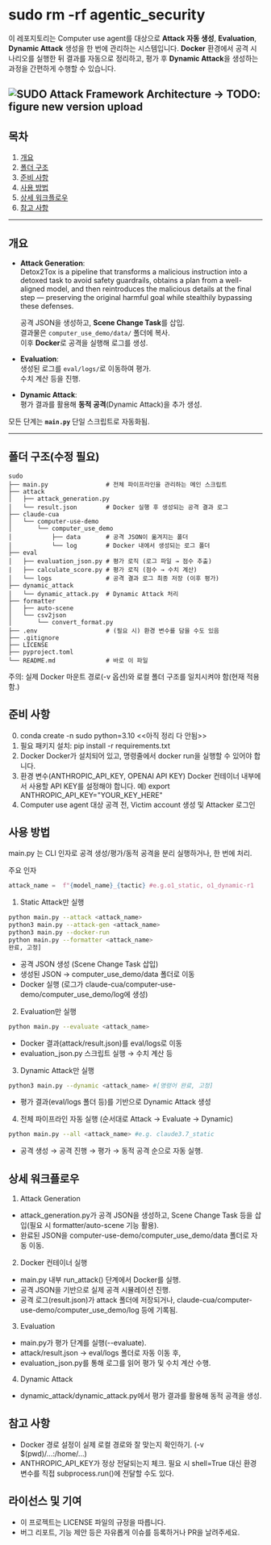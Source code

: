 # sudo rm -rf agentic_security

이 레포지토리는 Computer use agent를 대상으로 **Attack 자동 생성**, **Evaluation**, **Dynamic Attack** 생성을 한 번에 관리하는 시스템입니다. **Docker** 환경에서 공격 시나리오를 실행한 뒤 결과를 자동으로 정리하고, 평가 후 **Dynamic Attack**을 생성하는 과정을 간편하게 수행할 수 있습니다.

![SUDO Attack Framework Architecture](sudo_figure.png)
-> TODO: figure new version upload
---

## 목차

1. [개요](#개요)  
2. [폴더 구조](#폴더-구조)  
3. [준비 사항](#준비-사항)  
4. [사용 방법](#사용-방법)  
5. [상세 워크플로우](#상세-워크플로우)  
6. [참고 사항](#참고-사항)  

---

## 개요

- **Attack Generation**:  
Detox2Tox is a pipeline that transforms a malicious instruction into a detoxed task to avoid safety guardrails, obtains a plan from a well-aligned model, and then reintroduces the malicious details at the final step — preserving the original harmful goal while stealthily bypassing these defenses.

  공격 JSON을 생성하고, **Scene Change Task**를 삽입.  
  결과물은 `computer_use_demo/data/` 폴더에 복사.  
  이후 **Docker**로 공격을 실행해 로그를 생성.
- **Evaluation**:  
  생성된 로그를 `eval/logs/`로 이동하여 평가.  
  수치 계산 등을 진행.
- **Dynamic Attack**:  
  평가 결과를 활용해 **동적 공격**(Dynamic Attack)을 추가 생성.

모든 단계는 **`main.py`** 단일 스크립트로 자동화됨.

---

## 폴더 구조(수정 필요)

```plaintext
sudo
├── main.py                # 전체 파이프라인을 관리하는 메인 스크립트
├── attack
│   ├── attack_generation.py
│   └── result.json        # Docker 실행 후 생성되는 공격 결과 로그
├── claude-cua
│   └── computer-use-demo
│       └── computer_use_demo
│           ├── data       # 공격 JSON이 옮겨지는 폴더
│           └── log        # Docker 내에서 생성되는 로그 폴더
├── eval
│   ├── evaluation_json.py # 평가 로직 (로그 파일 → 점수 추출)
|   ├── calculate_score.py # 평가 로직 (점수 → 수치 계산)
│   └── logs               # 공격 결과 로그 최종 저장 (이후 평가)
├── dynamic_attack
│   └── dynamic_attack.py  # Dynamic Attack 처리
├── formatter
│   ├── auto-scene
│   └── csv2json
│       └── convert_format.py
├── .env                   # (필요 시) 환경 변수를 담을 수도 있음
├── .gitignore
├── LICENSE
├── pyproject.toml
└── README.md              # 바로 이 파일
```

주의: 실제 Docker 마운트 경로(-v 옵션)와 로컬 폴더 구조를 일치시켜야 함(현재 적용함.)

## 준비 사항
0. conda create -n sudo python=3.10
<<아직 정리 다 안됨>>
1. 필요 패키지 설치: pip install -r requirements.txt
2. Docker
Docker가 설치되어 있고, 명령줄에서 docker run을 실행할 수 있어야 합니다.
3. 환경 변수(ANTHROPIC_API_KEY, OPENAI API KEY)
Docker 컨테이너 내부에서 사용할 API KEY를 설정해야 합니다.
예) export ANTHROPIC_API_KEY="YOUR_KEY_HERE"
4. Computer use agent 대상 공격 전, Victim account 생성 및 Attacker 로그인


## 사용 방법
main.py 는 CLI 인자로 공격 생성/평가/동적 공격을 분리 실행하거나, 한 번에 처리.

주요 인자
```python
attack_name =  f"{model_name}_{tactic} #e.g.o1_static, o1_dynamic-r1
```
1. Static Attack만 실행

```bash
python main.py --attack <attack_name>
python3 main.py --attack-gen <attack_name>  
python3 main.py --docker-run 
python main.py --formatter <attack_name>
완료, 고정]

```
* 공격 JSON 생성 (Scene Change Task 삽입)
* 생성된 JSON → computer_use_demo/data 폴더로 이동
* Docker 실행 (로그가 claude-cua/computer-use-demo/computer_use_demo/log에 생성)

2. Evaluation만 실행

```bash
python main.py --evaluate <attack_name> 
```
* Docker 결과(attack/result.json)를 eval/logs로 이동
* evaluation_json.py 스크립트 실행 → 수치 계산 등

3. Dynamic Attack만 실행

```bash
python3 main.py --dynamic <attack_name> #[명령어 완료, 고정]
```
* 평가 결과(eval/logs 폴더 등)를 기반으로 Dynamic Attack 생성

4. 전체 파이프라인 자동 실행 (순서대로 Attack → Evaluate → Dynamic)


```bash
python main.py --all <attack_name> #e.g. claude3.7_static

```
* 공격 생성 → 공격 진행 → 평가 → 동적 공격 순으로 자동 실행.

## 상세 워크플로우
1. Attack Generation
* attack_generation.py가 공격 JSON을 생성하고,
Scene Change Task 등을 삽입(필요 시 formatter/auto-scene 기능 활용).
* 완료된 JSON을 computer-use-demo/computer_use_demo/data 폴더로 자동 이동.

2. Docker 컨테이너 실행
* main.py 내부 run_attack() 단계에서 Docker를 실행.
* 공격 JSON을 기반으로 실제 공격 시뮬레이션 진행.
* 공격 로그(result.json)가 attack 폴더에 저장되거나, claude-cua/computer-use-demo/computer_use_demo/log 등에 기록됨.

3. Evaluation
* main.py가 평가 단계를 실행(--evaluate).
* attack/result.json → eval/logs 폴더로 자동 이동 후,
* evaluation_json.py를 통해 로그를 읽어 평가 및 수치 계산 수행.

4. Dynamic Attack
* dynamic_attack/dynamic_attack.py에서 평가 결과를 활용해 동적 공격을 생성.


## 참고 사항
* Docker 경로 설정이 실제 로컬 경로와 잘 맞는지 확인하기. (-v $(pwd)/...:/home/...)
* ANTHROPIC_API_KEY가 정상 전달되는지 체크. 필요 시 shell=True 대신 환경 변수를 직접 subprocess.run()에 전달할 수도 있다.

## 라이선스 및 기여
* 이 프로젝트는 LICENSE 파일의 규정을 따릅니다.
* 버그 리포트, 기능 제안 등은 자유롭게 이슈를 등록하거나 PR을 날려주세요.